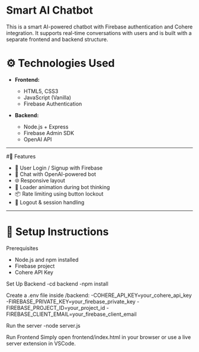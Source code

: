 # Smart AI Chatbot

This is a smart AI-powered chatbot with Firebase authentication and Cohere integration. It supports real-time conversations with users and is built with a separate frontend and backend structure.

# ⚙️ Technologies Used

- **Frontend:**
  - HTML5, CSS3
  - JavaScript (Vanilla)
  - Firebase Authentication

- **Backend:**
  - Node.js + Express
  - Firebase Admin SDK
  - OpenAI API

---

#🚀 Features

- 🔐 User Login / Signup with Firebase
- 💬 Chat with OpenAI-powered bot
- 🌐 Responsive layout
- 🧠 Loader animation during bot thinking
- 📦 Rate limiting using button lockout
- 🔐 Logout & session handling

---

# 🔧 Setup Instructions

 Prerequisites

- Node.js and npm installed
- Firebase project
- Cohere API Key

 Set Up Backend
  -cd backend
  -npm install

Create a .env file inside /backend:
  -COHERE_API_KEY=your_cohere_api_key
  -FIREBASE_PRIVATE_KEY=your_firebase_private_key
  -FIREBASE_PROJECT_ID=your_project_id
  -FIREBASE_CLIENT_EMAIL=your_firebase_client_email

Run the server
  -node server.js

 Run Frontend
Simply open frontend/index.html in your browser or use a live server extension in VSCode.
